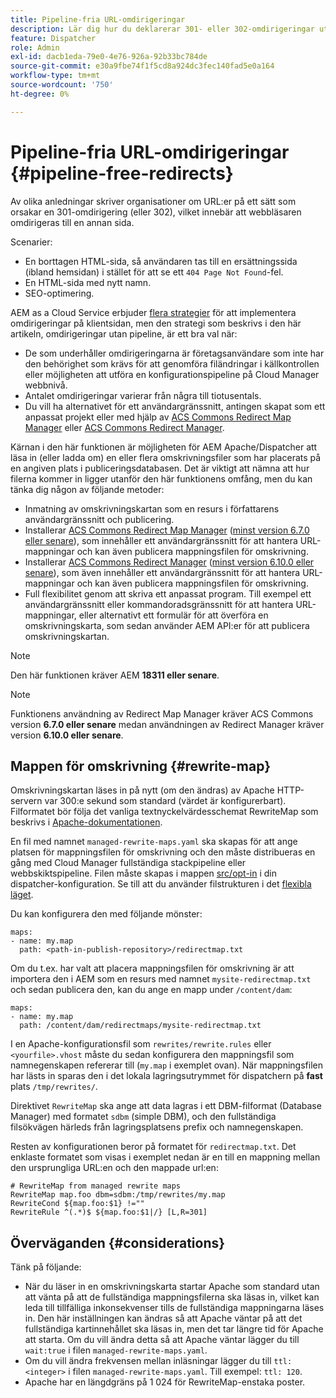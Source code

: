 ```yaml
---
title: Pipeline-fria URL-omdirigeringar
description: Lär dig hur du deklarerar 301- eller 302-omdirigeringar utan åtkomst till Git- eller Cloud Manager-pipelines.
feature: Dispatcher
role: Admin
exl-id: dacb1eda-79e0-4e76-926a-92b33bc784de
source-git-commit: e30a9fbe74f1f5cd8a924dc3fec140fad5e0a164
workflow-type: tm+mt
source-wordcount: '750'
ht-degree: 0%

---
```


# Pipeline-fria URL-omdirigeringar {#pipeline-free-redirects}

Av olika anledningar skriver organisationer om URL:er på ett sätt som orsakar en 301-omdirigering (eller 302), vilket innebär att webbläsaren omdirigeras till en annan sida.

Scenarier:

* En borttagen HTML-sida, så användaren tas till en ersättningssida (ibland hemsidan) i stället för att se ett `404 Page Not Found`-fel.
* En HTML-sida med nytt namn.
* SEO-optimering.

AEM as a Cloud Service erbjuder [flera strategier](https://experienceleague.adobe.com/en/docs/experience-manager-learn/foundation/administration/url-redirection) för att implementera omdirigeringar på klientsidan, men den strategi som beskrivs i den här artikeln, omdirigeringar utan pipeline, är ett bra val när:

* De som underhåller omdirigeringarna är företagsanvändare som inte har den behörighet som krävs för att genomföra filändringar i källkontrollen eller möjligheten att utföra en konfigurationspipeline på Cloud Manager webbnivå.
* Antalet omdirigeringar varierar från några till tiotusentals.
* Du vill ha alternativet för ett användargränssnitt, antingen skapat som ett anpassat projekt eller med hjälp av [ACS Commons Redirect Map Manager](https://adobe-consulting-services.github.io/acs-aem-commons/features/redirect-map-manager/index.html) eller [ACS Commons Redirect Manager](https://adobe-consulting-services.github.io/acs-aem-commons/features/redirect-manager/subpages/rewritemap.html).

Kärnan i den här funktionen är möjligheten för AEM Apache/Dispatcher att läsa in (eller ladda om) en eller flera omskrivningsfiler som har placerats på en angiven plats i publiceringsdatabasen. Det är viktigt att nämna att hur filerna kommer in ligger utanför den här funktionens omfång, men du kan tänka dig någon av följande metoder:

* Inmatning av omskrivningskartan som en resurs i författarens användargränssnitt och publicering.
* Installerar [ACS Commons Redirect Map Manager](https://adobe-consulting-services.github.io/acs-aem-commons/features/redirect-map-manager/index.html) ([minst version 6.7.0 eller senare](https://github.com/Adobe-Consulting-Services/acs-aem-commons/releases)), som innehåller ett användargränssnitt för att hantera URL-mappningar och kan även publicera mappningsfilen för omskrivning.
* Installerar [ACS Commons Redirect Manager](https://adobe-consulting-services.github.io/acs-aem-commons/features/redirect-manager/subpages/rewritemap.html) ([minst version 6.10.0 eller senare](https://github.com/Adobe-Consulting-Services/acs-aem-commons/releases)), som även innehåller ett användargränssnitt för att hantera URL-mappningar och kan även publicera mappningsfilen för omskrivning.
* Full flexibilitet genom att skriva ett anpassat program. Till exempel ett användargränssnitt eller kommandoradsgränssnitt för att hantera URL-mappningar, eller alternativt ett formulär för att överföra en omskrivningskarta, som sedan använder AEM API:er för att publicera omskrivningskartan.

>[!NOTE]
> Den här funktionen kräver AEM **18311 eller senare**.

>[!NOTE]
> Funktionens användning av Redirect Map Manager kräver ACS Commons version **6.7.0 eller senare** medan användningen av Redirect Manager kräver version **6.10.0 eller senare**.

## Mappen för omskrivning {#rewrite-map}

Omskrivningskartan läses in på nytt (om den ändras) av Apache HTTP-servern var 300:e sekund som standard (värdet är konfigurerbart). Filformatet bör följa det vanliga textnyckelvärdesschemat RewriteMap som beskrivs i [Apache-dokumentationen](https://httpd.apache.org/docs/2.4/rewrite/rewritemap.html#txt).

En fil med namnet `managed-rewrite-maps.yaml` ska skapas för att ange platsen för mappningsfilen för omskrivning och den måste distribueras en gång med Cloud Manager fullständiga stackpipeline eller webbskiktspipeline. Filen måste skapas i mappen [src/opt-in](https://github.com/adobe/aem-project-archetype/tree/develop/src/main/archetype/dispatcher.cloud/src/opt-in) i din dispatcher-konfiguration. Se till att du använder filstrukturen i det [flexibla läget](/help/implementing/dispatcher/validation-debug.md#flexible-mode-file-structure).

Du kan konfigurera den med följande mönster:

```
maps:
- name: my.map
  path: <path-in-publish-repository>/redirectmap.txt
```

Om du t.ex. har valt att placera mappningsfilen för omskrivning är att importera den i AEM som en resurs med namnet `mysite-redirectmap.txt` och sedan publicera den, kan du ange en mapp under `/content/dam`:

```
maps:
- name: my.map
  path: /content/dam/redirectmaps/mysite-redirectmap.txt
```

I en Apache-konfigurationsfil som `rewrites/rewrite.rules` eller `<yourfile>.vhost` måste du sedan konfigurera den mappningsfil som namnegenskapen refererar till (`my.map` i exemplet ovan). När mappningsfilen har lästs in sparas den i det lokala lagringsutrymmet för dispatchern på **fast** plats `/tmp/rewrites/`.

Direktivet `RewriteMap` ska ange att data lagras i ett DBM-filformat (Database Manager) med formatet `sdbm` (simple DBM), och den fullständiga filsökvägen härleds från lagringsplatsens prefix och namnegenskapen.

Resten av konfigurationen beror på formatet för `redirectmap.txt`. Det enklaste formatet som visas i exemplet nedan är en till en mappning mellan den ursprungliga URL:en och den mappade url:en:

```
# RewriteMap from managed rewrite maps
RewriteMap map.foo dbm=sdbm:/tmp/rewrites/my.map
RewriteCond ${map.foo:$1} !=""
RewriteRule ^(.*)$ ${map.foo:$1|/} [L,R=301]
```


## Överväganden {#considerations}

Tänk på följande:

* När du läser in en omskrivningskarta startar Apache som standard utan att vänta på att de fullständiga mappningsfilerna ska läsas in, vilket kan leda till tillfälliga inkonsekvenser tills de fullständiga mappningarna läses in. Den här inställningen kan ändras så att Apache väntar på att det fullständiga kartinnehållet ska läsas in, men det tar längre tid för Apache att starta. Om du vill ändra detta så att Apache väntar lägger du till `wait:true` i filen `managed-rewrite-maps.yaml`.
* Om du vill ändra frekvensen mellan inläsningar lägger du till `ttl: <integer>` i filen `managed-rewrite-maps.yaml`. Till exempel: `ttl: 120`.
* Apache har en längdgräns på 1 024 för RewriteMap-enstaka poster.
